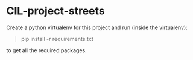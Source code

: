 # CIL-project-streets

Create a python virtualenv for this project and run (inside the virtualenv):

> pip install -r requirements.txt

to get all the required packages.